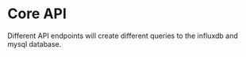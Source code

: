 # Core API
Different API endpoints will create different queries to the influxdb and mysql database.
